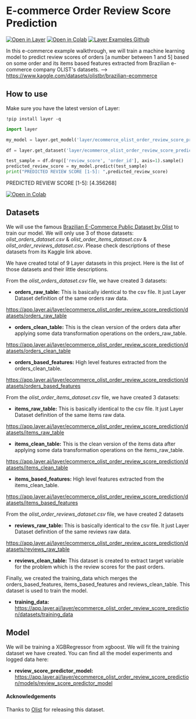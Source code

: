 # E-commerce Order Review Score Prediction

[![Open in Layer](https://development.layer.co/assets/badge.svg)](https://app.layer.ai/layer/ecommerce_olist_order_review_score_prediction/) [![Open in Colab](https://colab.research.google.com/assets/colab-badge.svg)](https://colab.research.google.com/github/layerai/examples/blob/main/ecommerce-order-review-score/ecommerce_order_review_score_prediction.ipynb) [![Layer Examples Github](https://badgen.net/badge/icon/github?icon=github&label)](https://github.com/layerai/examples/blob/ecommerce/ecommerce-order-review-score)

In this e-commerce example walkthrough, we will train a machine learning model to predict review scores of orders [a number between 1 and 5] based on some order and its items based features extracted from Brazilian e-commerce company OLIST's datasets. --> https://www.kaggle.com/datasets/olistbr/brazilian-ecommerce

## How to use

Make sure you have the latest version of Layer:
```
!pip install layer -q
```

```python
import layer

my_model = layer.get_model('layer/ecommerce_olist_order_review_score_prediction/models/review_score_predictor_model:2.1').get_train()

df = layer.get_dataset('layer/ecommerce_olist_order_review_score_prediction/datasets/training_data:1.2').to_pandas()

test_sample = df.drop(['review_score', 'order_id'], axis=1).sample()
predicted_review_score = my_model.predict(test_sample)
print("PREDICTED REVIEW SCORE [1-5]: ",predicted_review_score)
```
PREDICTED REVIEW SCORE [1-5]: [4.356268]

[![Open in Colab](https://colab.research.google.com/assets/colab-badge.svg)](https://colab.research.google.com/drive/1DU7GUaKJkSLDMTHus5b8nfBxG0rooPn2?usp=sharing) 

## Datasets

We will use the famous [Brazilian E-Commerce Public Dataset by Olist](https://www.kaggle.com/datasets/olistbr/brazilian-ecommerce) to train our model. We will only use 3 of those datasets: *olist_orders_dataset.csv* & *olist_order_items_dataset.csv* & *olist_order_reviews_dataset.csv*. Please check descriptions of these datasets from its Kaggle link above.

We have created total of 9 Layer datasets in this project. Here is the list of those datasets and their little descriptions.

From the *olist_orders_dataset.csv* file, we have created 3 datasets:

*  **orders_raw_table:** This is basically identical to the csv file. It just Layer Dataset definition of the same orders raw data.

https://app.layer.ai/layer/ecommerce_olist_order_review_score_prediction/datasets/orders_raw_table

* **orders_clean_table:** This is the clean version of the orders data after applying some data transformation operations on the orders_raw_table. 

https://app.layer.ai/layer/ecommerce_olist_order_review_score_prediction/datasets/orders_clean_table

* **orders_based_features:** High level features extracted from the orders_clean_table.

https://app.layer.ai/layer/ecommerce_olist_order_review_score_prediction/datasets/orders_based_features


From the *olist_order_items_dataset.csv* file, we have created 3 datasets:
* **items_raw_table:** This is basically identical to the csv file. It just Layer Dataset definition of the same items raw data.
 
https://app.layer.ai/layer/ecommerce_olist_order_review_score_prediction/datasets/items_raw_table

* **items_clean_table:** This is the clean version of the items data after applying some data transformation operations on the items_raw_table. 

https://app.layer.ai/layer/ecommerce_olist_order_review_score_prediction/datasets/items_clean_table

* **items_based_features:** High level features extracted from the items_clean_table.

https://app.layer.ai/layer/ecommerce_olist_order_review_score_prediction/datasets/items_based_features


From the *olist_order_reviews_dataset.csv* file, we have created 2 datasets

* **reviews_raw_table:** This is basically identical to the csv file. It just Layer Dataset definition of the same reviews raw data.

https://app.layer.ai/layer/ecommerce_olist_order_review_score_prediction/datasets/reviews_raw_table

* **reviews_clean_table:** This dataset is created to extract target variable for the problem which is the review scores for the past orders. 


Finally, we created the training_data which merges the orders_based_features, items_based_features and reviews_clean_table. This dataset is used to train the model.

* **training_data:**  
https://app.layer.ai/layer/ecommerce_olist_order_review_score_prediction/datasets/training_data




## Model

We will be training a XGBRegressor from xgboost. We will fit the training dataset we have created. You can find all the model experiments and logged data here:

* **review_score_predictor_model:**
https://app.layer.ai/layer/ecommerce_olist_order_review_score_prediction/models/review_score_predictor_model

#### Acknowledgements
Thanks to [Olist](https://olist.com/pt-br/) for releasing this dataset.
